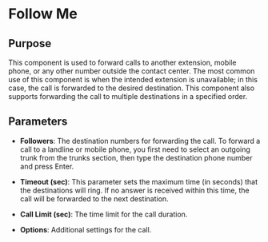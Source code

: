 # Follow Me

## Purpose

This component is used to forward calls to another extension, mobile phone, or any other number outside the contact center. The most common use of this component is when the intended extension is unavailable; in this case, the call is forwarded to the desired destination. This component also supports forwarding the call to multiple destinations in a specified order.

## Parameters

- **Followers**: The destination numbers for forwarding the call. To forward a call to a landline or mobile phone, you first need to select an outgoing trunk from the trunks section, then type the destination phone number and press Enter.

- **Timeout (sec)**: This parameter sets the maximum time (in seconds) that the destinations will ring. If no answer is received within this time, the call will be forwarded to the next destination.

- **Call Limit (sec)**: The time limit for the call duration.

- **Options**: Additional settings for the call.